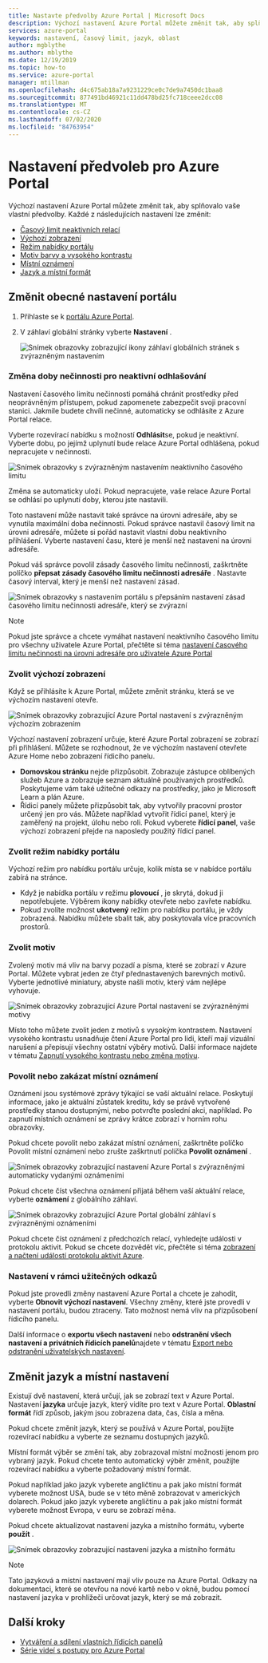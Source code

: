 ```yaml
---
title: Nastavte předvolby Azure Portal | Microsoft Docs
description: Výchozí nastavení Azure Portal můžete změnit tak, aby splňovalo vaše vlastní předvolby. Nastavení zahrnují časový limit neaktivních relací, výchozí zobrazení, režim nabídky, kontrast, motiv, oznámení a jazyky a místní formáty.
services: azure-portal
keywords: nastavení, časový limit, jazyk, oblast
author: mgblythe
ms.author: mblythe
ms.date: 12/19/2019
ms.topic: how-to
ms.service: azure-portal
manager: mtillman
ms.openlocfilehash: d4c675ab18a7a9231229ce0c7de9a7450dc1baa8
ms.sourcegitcommit: 877491bd46921c11dd478bd25fc718ceee2dcc08
ms.translationtype: MT
ms.contentlocale: cs-CZ
ms.lasthandoff: 07/02/2020
ms.locfileid: "84763954"
---
```

# <a name="set-your-azure-portal-preferences"></a>Nastavení předvoleb pro Azure Portal

Výchozí nastavení Azure Portal můžete změnit tak, aby splňovalo vaše vlastní předvolby. Každé z následujících nastavení lze změnit:

* [Časový limit neaktivních relací](#change-the-idle-duration-for-inactive-sign-out)
* [Výchozí zobrazení](#choose-your-default-view)
* [Režim nabídky portálu](#choose-a-portal-menu-mode)
* [Motiv barvy a vysokého kontrastu](#choose-a-theme)
* [Místní oznámení](#enable-or-disable-pop-up-notifications)
* [Jazyk a místní formát](#change-language-and-regional-settings)

## <a name="change-general-portal-settings"></a>Změnit obecné nastavení portálu

1. Přihlaste se k [portálu Azure Portal](https://portal.azure.com).
2. V záhlaví globální stránky vyberte **Nastavení** .

    ![Snímek obrazovky zobrazující ikony záhlaví globálních stránek s zvýrazněným nastavením](./media/set-preferences/header-settings.png)

### <a name="change-the-idle-duration-for-inactive-sign-out"></a>Změna doby nečinnosti pro neaktivní odhlašování

Nastavení časového limitu nečinnosti pomáhá chránit prostředky před neoprávněným přístupem, pokud zapomenete zabezpečit svoji pracovní stanici. Jakmile budete chvíli nečinné, automaticky se odhlásíte z Azure Portal relace.

Vyberte rozevírací nabídku s možností **Odhlásit**se, pokud je neaktivní. Vyberte dobu, po jejímž uplynutí bude relace Azure Portal odhlášena, pokud nepracujete v nečinnosti.

   ![Snímek obrazovky s zvýrazněným nastavením neaktivního časového limitu](./media/set-preferences/inactive-signout-user.png)

Změna se automaticky uloží. Pokud nepracujete, vaše relace Azure Portal se odhlásí po uplynutí doby, kterou jste nastavili.

Toto nastavení může nastavit také správce na úrovni adresáře, aby se vynutila maximální doba nečinnosti. Pokud správce nastavil časový limit na úrovni adresáře, můžete si pořád nastavit vlastní dobu neaktivního přihlášení. Vyberte nastavení času, které je menší než nastavení na úrovni adresáře.

Pokud váš správce povolil zásady časového limitu nečinnosti, zaškrtněte políčko **přepsat zásady časového limitu nečinnosti adresáře** . Nastavte časový interval, který je menší než nastavení zásad.

   ![Snímek obrazovky s nastavením portálu s přepsáním nastavení zásad časového limitu nečinnosti adresáře, který se zvýrazní](./media/set-preferences/inactive-signout-override.png)


> [!NOTE]
> Pokud jste správce a chcete vymáhat nastavení neaktivního časového limitu pro všechny uživatele Azure Portal, přečtěte si téma [nastavení časového limitu nečinnosti na úrovni adresáře pro uživatele Azure Portal](admin-timeout.md)
>

### <a name="choose-your-default-view"></a>Zvolit výchozí zobrazení 

Když se přihlásíte k Azure Portal, můžete změnit stránku, která se ve výchozím nastavení otevře.

   ![Snímek obrazovky zobrazující Azure Portal nastavení s zvýrazněným výchozím zobrazením](./media/set-preferences/default-view.png)

Výchozí nastavení zobrazení určuje, které Azure Portal zobrazení se zobrazí při přihlášení. Můžete se rozhodnout, že ve výchozím nastavení otevřete Azure Home nebo zobrazení řídicího panelu.

* **Domovskou stránku** nejde přizpůsobit.  Zobrazuje zástupce oblíbených služeb Azure a zobrazuje seznam aktuálně používaných prostředků. Poskytujeme vám také užitečné odkazy na prostředky, jako je Microsoft Learn a plán Azure.
* Řídicí panely můžete přizpůsobit tak, aby vytvořily pracovní prostor určený jen pro vás. Můžete například vytvořit řídicí panel, který je zaměřený na projekt, úlohu nebo roli. Pokud vyberete **řídicí panel**, vaše výchozí zobrazení přejde na naposledy použitý řídicí panel.

### <a name="choose-a-portal-menu-mode"></a>Zvolit režim nabídky portálu

Výchozí režim pro nabídku portálu určuje, kolik místa se v nabídce portálu zabírá na stránce.

* Když je nabídka portálu v režimu **plovoucí** , je skrytá, dokud ji nepotřebujete. Výběrem ikony nabídky otevřete nebo zavřete nabídku.
* Pokud zvolíte možnost **ukotvený** režim pro nabídku portálu, je vždy zobrazená. Nabídku můžete sbalit tak, aby poskytovala více pracovních prostorů. 

### <a name="choose-a-theme"></a>Zvolit motiv

Zvolený motiv má vliv na barvy pozadí a písma, které se zobrazí v Azure Portal. Můžete vybrat jeden ze čtyř přednastavených barevných motivů. Vyberte jednotlivé miniatury, abyste našli motiv, který vám nejlépe vyhovuje.

   ![Snímek obrazovky zobrazující Azure Portal nastavení se zvýrazněnými motivy](./media/set-preferences/theme.png)

Místo toho můžete zvolit jeden z motivů s vysokým kontrastem. Nastavení vysokého kontrastu usnadňuje čtení Azure Portal pro lidi, kteří mají vizuální narušení a přepisují všechny ostatní výběry motivů. Další informace najdete v tématu [Zapnutí vysokého kontrastu nebo změna motivu](azure-portal-change-theme-high-contrast.md).

### <a name="enable-or-disable-pop-up-notifications"></a>Povolit nebo zakázat místní oznámení

Oznámení jsou systémové zprávy týkající se vaší aktuální relace. Poskytují informace, jako je aktuální zůstatek kreditu, kdy se právě vytvořené prostředky stanou dostupnými, nebo potvrďte poslední akci, například. Po zapnutí místních oznámení se zprávy krátce zobrazí v horním rohu obrazovky. 

Pokud chcete povolit nebo zakázat místní oznámení, zaškrtněte políčko Povolit místní oznámení nebo zrušte zaškrtnutí políčka **Povolit oznámení** .

   ![Snímek obrazovky zobrazující nastavení Azure Portal s zvýrazněnými automaticky vydanými oznámeními](./media/set-preferences/popup-notifications.png)

Pokud chcete číst všechna oznámení přijatá během vaší aktuální relace, vyberte **oznámení** z globálního záhlaví.

   ![Snímek obrazovky zobrazující Azure Portal globální záhlaví s zvýrazněnými oznámeními](./media/set-preferences/read-notifications.png)

Pokud chcete číst oznámení z předchozích relací, vyhledejte události v protokolu aktivit. Pokud se chcete dozvědět víc, přečtěte si téma [zobrazení a načtení událostí protokolu aktivit Azure](/azure/azure-monitor/platform/activity-log-view).

### <a name="settings-under-useful-links"></a>Nastavení v rámci užitečných odkazů

Pokud jste provedli změny nastavení Azure Portal a chcete je zahodit, vyberte **Obnovit výchozí nastavení**. Všechny změny, které jste provedli v nastavení portálu, budou ztraceny. Tato možnost nemá vliv na přizpůsobení řídicího panelu.

Další informace o **exportu všech nastavení** nebo **odstranění všech nastavení a privátních řídicích panelů**najdete v tématu [Export nebo odstranění uživatelských nastavení](azure-portal-export-delete-settings.md).

## <a name="change-language-and-regional-settings"></a>Změnit jazyk a místní nastavení

Existují dvě nastavení, která určují, jak se zobrazí text v Azure Portal. Nastavení **jazyka** určuje jazyk, který vidíte pro text v Azure Portal. **Oblastní formát** řídí způsob, jakým jsou zobrazena data, čas, čísla a měna.

Pokud chcete změnit jazyk, který se používá v Azure Portal, použijte rozevírací nabídku a vyberte ze seznamu dostupných jazyků.

Místní formát výběr se změní tak, aby zobrazoval místní možnosti jenom pro vybraný jazyk. Pokud chcete tento automatický výběr změnit, použijte rozevírací nabídku a vyberte požadovaný místní formát.

Pokud například jako jazyk vyberete angličtinu a pak jako místní formát vyberete možnost USA, bude se v této měně zobrazovat v amerických dolarech. Pokud jako jazyk vyberete angličtinu a pak jako místní formát vyberete možnost Evropa, v euru se zobrazí měna.

Pokud chcete aktualizovat nastavení jazyka a místního formátu, vyberte **použít** .

   ![Snímek obrazovky zobrazující nastavení jazyka a místního formátu](./media/set-preferences/language.png)

>[!NOTE]
>Tato jazyková a místní nastavení mají vliv pouze na Azure Portal. Odkazy na dokumentaci, které se otevřou na nové kartě nebo v okně, budou pomocí nastavení jazyka v prohlížeči určovat jazyk, který se má zobrazit.
>

## <a name="next-steps"></a>Další kroky

* [Vytváření a sdílení vlastních řídicích panelů](azure-portal-dashboards.md)
* [Série videí s postupy pro Azure Portal](azure-portal-video-series.md)
